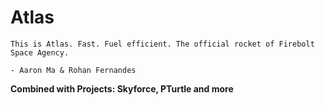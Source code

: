 # Atlas
```
This is Atlas. Fast. Fuel efficient. The official rocket of Firebolt Space Agency.

- Aaron Ma & Rohan Fernandes
```
**Combined with Projects: Skyforce, PTurtle and more**